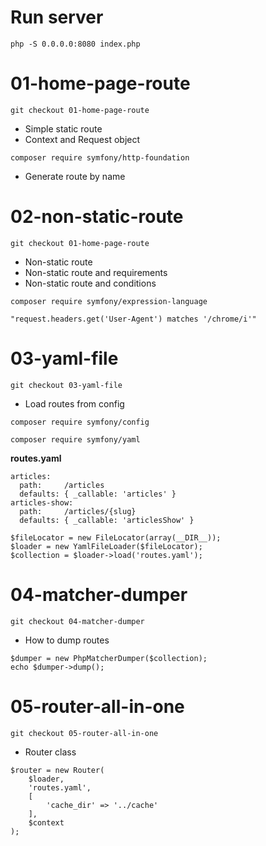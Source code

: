 # Run server

```php -S 0.0.0.0:8080 index.php```

# 01-home-page-route

```git checkout 01-home-page-route```

- Simple static route
- Context and Request object

```composer require symfony/http-foundation```

- Generate route by name


# 02-non-static-route

```git checkout 01-home-page-route```

- Non-static route
- Non-static route and requirements
- Non-static route and conditions

```composer require symfony/expression-language```

```"request.headers.get('User-Agent') matches '/chrome/i'"```

# 03-yaml-file

```git checkout 03-yaml-file```

- Load routes from config

```composer require symfony/config```

```composer require symfony/yaml```

**routes.yaml**
```
articles:
  path:     /articles
  defaults: { _callable: 'articles' }
articles-show:
  path:     /articles/{slug}
  defaults: { _callable: 'articlesShow' }
```

```
$fileLocator = new FileLocator(array(__DIR__));
$loader = new YamlFileLoader($fileLocator);
$collection = $loader->load('routes.yaml');
```

# 04-matcher-dumper

```git checkout 04-matcher-dumper```

- How to dump routes

```
$dumper = new PhpMatcherDumper($collection);
echo $dumper->dump();
```

# 05-router-all-in-one

```git checkout 05-router-all-in-one```

- Router class

```
$router = new Router(
    $loader,
    'routes.yaml',
    [
        'cache_dir' => '../cache'
    ],
    $context
);
```
